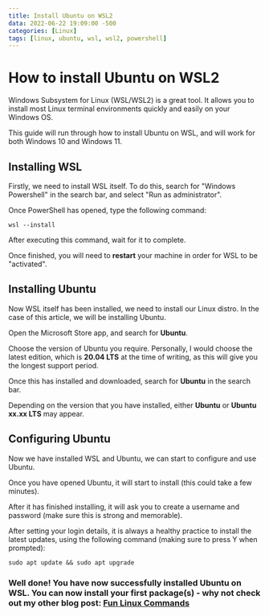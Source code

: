```yaml
---
title: Install Ubuntu on WSL2
data: 2022-06-22 19:09:00 -500
categories: [Linux]
tags: [linux, ubuntu, wsl, wsl2, powershell]
---
```

# How to install Ubuntu on WSL2

Windows Subsystem for Linux (WSL/WSL2) is a great tool. It allows you to install most Linux terminal environments quickly and easily on your Windows OS. 

This guide will run through how to install Ubuntu on WSL, and will work for both Windows 10 and Windows 11.

## Installing WSL

Firstly, we need to install WSL itself. To do this, search for "Windows Powershell" in the search bar, and select "Run as administrator". 

Once PowerShell has opened, type the following command:

```
wsl --install
```
After executing this command, wait for it to complete.

Once finished, you will need to **restart** your machine in order for WSL to be "activated". 

## Installing Ubuntu

Now WSL itself has been installed, we need to install our Linux distro. In the case of this article, we will be installing Ubuntu.

Open the Microsoft Store app, and search for **Ubuntu**. 

Choose the version of Ubuntu you require. Personally, I would choose the latest edition, which is **20.04 LTS** at the time of writing, as this will give you the longest support period. 

Once this has installed and downloaded, search for **Ubuntu** in the search bar.

Depending on the version that you have installed, either **Ubuntu** or **Ubuntu xx.xx LTS** may appear. 

## Configuring Ubuntu

Now we have installed WSL and Ubuntu, we can start to configure and use Ubuntu.

Once you have opened Ubuntu, it will start to install (this could take a few minutes).

After it has finished installing, it will ask you to create a username and password (make sure this is strong and memorable).

After setting your login details, it is always a healthy practice to install the latest updates, using the following command (making sure to press Y when prompted):

```shell
sudo apt update && sudo apt upgrade
```
### Well done! You have now successfully installed Ubuntu on WSL. You can now install your first package(s) - why not check out my other blog post: [Fun Linux Commands](https://nturneruk.github.io/posts/fun-linux-commands/)

